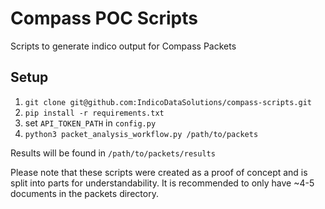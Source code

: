 Compass POC Scripts
===================

Scripts to generate indico output for Compass Packets

Setup
----

1. `git clone git@github.com:IndicoDataSolutions/compass-scripts.git`
2. `pip install -r requirements.txt`
3. set `API_TOKEN_PATH` in `config.py`
4. `python3 packet_analysis_workflow.py /path/to/packets`

Results will be found in `/path/to/packets/results`

Please note that these scripts were created as a proof of concept and 
is split into parts for understandability. It is recommended to only have
~4-5 documents in the packets directory.